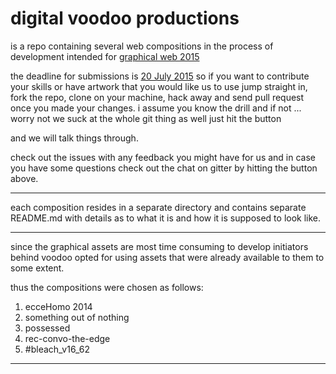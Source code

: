 # digital voodoo productions

is a repo containing several web compositions in the process of development intended for [graphical web 2015](https://www.graphicalweb.org/2015/)

the deadline for submissions is [20 July 2015](https://www.graphicalweb.org/2015/index.shtml#participate) so if you want to contribute your skills or have artwork that you would like us to use jump straight in, fork the repo, clone on your machine, hack away and send pull request once you made your changes. i assume you know the drill and if not ... worry not we suck at the whole git thing as well just hit the button



and we will talk things through.

check out the issues with any feedback you might have for us and in case you have some questions check out the chat on gitter by hitting the button above. 

---

each composition resides in a separate directory and contains separate README.md with details as to what it is and how it is supposed to look like.

---

since the graphical assets are most time consuming to develop initiators behind voodoo opted for using assets that were already available to them to some extent.

thus the compositions were chosen as follows:

1. ecceHomo 2014
2. something out of nothing
3. possessed
4. rec-convo-the-edge
5. #bleach_v16_62

---
